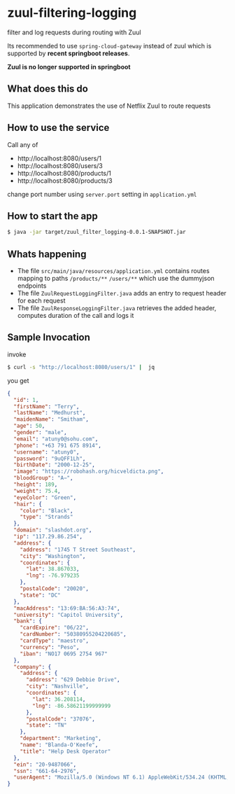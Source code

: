 # zuul-filtering-logging
filter and log requests during routing with Zuul

Its recommended to use `spring-cloud-gateway` instead of zuul which is supported by __recent springboot releases__. 


**Zuul is no longer supported in springboot**

## What does this do

This application demonstrates the use of Netflix Zuul to route requests

## How to use the service

Call any of
* http://localhost:8080/users/1
* http://localhost:8080/users/3
* http://localhost:8080/products/1
* http://localhost:8080/products/3

change port number using `server.port` setting in `application.yml`

## How to start the app

```bash
$ java -jar target/zuul_filter_logging-0.0.1-SNAPSHOT.jar
```


## Whats happening

* The file `src/main/java/resources/application.yml` contains routes mapping to paths `/products/**` `/users/**` which use the dummyjson endpoints
* The file `ZuulRequestLoggingFilter.java` adds an entry to request header for each request
* The file `ZuulResponseLoggingFilter.java` retrieves the added header, computes duration of the call and logs it



## Sample Invocation
invoke
```bash
$ curl -s "http://localhost:8080/users/1" |  jq
```
you get 
```json
{
  "id": 1,
  "firstName": "Terry",
  "lastName": "Medhurst",
  "maidenName": "Smitham",
  "age": 50,
  "gender": "male",
  "email": "atuny0@sohu.com",
  "phone": "+63 791 675 8914",
  "username": "atuny0",
  "password": "9uQFF1Lh",
  "birthDate": "2000-12-25",
  "image": "https://robohash.org/hicveldicta.png",
  "bloodGroup": "A−",
  "height": 189,
  "weight": 75.4,
  "eyeColor": "Green",
  "hair": {
    "color": "Black",
    "type": "Strands"
  },
  "domain": "slashdot.org",
  "ip": "117.29.86.254",
  "address": {
    "address": "1745 T Street Southeast",
    "city": "Washington",
    "coordinates": {
      "lat": 38.867033,
      "lng": -76.979235
    },
    "postalCode": "20020",
    "state": "DC"
  },
  "macAddress": "13:69:BA:56:A3:74",
  "university": "Capitol University",
  "bank": {
    "cardExpire": "06/22",
    "cardNumber": "50380955204220685",
    "cardType": "maestro",
    "currency": "Peso",
    "iban": "NO17 0695 2754 967"
  },
  "company": {
    "address": {
      "address": "629 Debbie Drive",
      "city": "Nashville",
      "coordinates": {
        "lat": 36.208114,
        "lng": -86.58621199999999
      },
      "postalCode": "37076",
      "state": "TN"
    },
    "department": "Marketing",
    "name": "Blanda-O'Keefe",
    "title": "Help Desk Operator"
  },
  "ein": "20-9487066",
  "ssn": "661-64-2976",
  "userAgent": "Mozilla/5.0 (Windows NT 6.1) AppleWebKit/534.24 (KHTML, like Gecko) Chrome/12.0.702.0 Safari/534.24"
}


```
